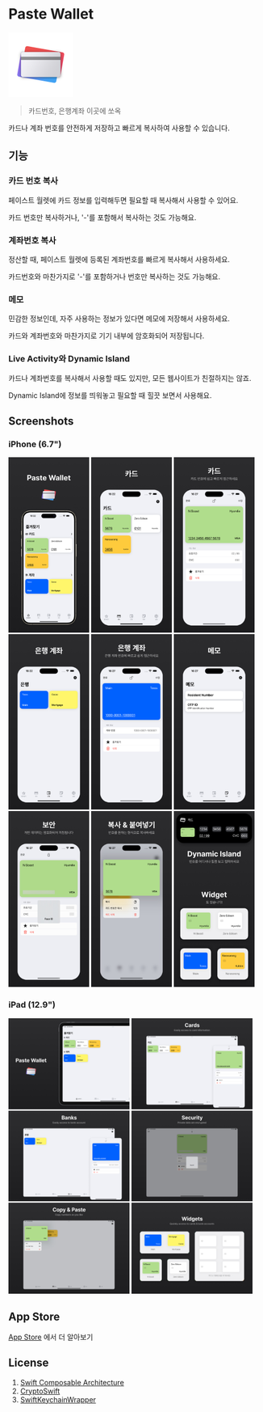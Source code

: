 # Paste Wallet

<img src="res/ic_symbol.png" width="128px"/>

> 카드번호, 은행계좌 이곳에 쏘옥

카드나 계좌 번호를 안전하게 저장하고 빠르게 복사하여 사용할 수 있습니다.

## 기능

### 카드 번호 복사

페이스트 월렛에 카드 정보를 입력해두면 필요할 때 복사해서 사용할 수 있어요.

카드 번호만 복사하거나, '-'를 포함해서 복사하는 것도 가능해요.

### 계좌번호 복사

정산할 때, 페이스트 월렛에 등록된 계좌번호를 빠르게 복사해서 사용하세요.

카드번호와 마찬가지로 '-'를 포함하거나 번호만 복사하는 것도 가능해요.

### 메모

민감한 정보인데, 자주 사용하는 정보가 있다면 메모에 저장해서 사용하세요.

카드와 계좌번호와 마찬가지로 기기 내부에 암호화되어 저장됩니다.

### Live Activity와 Dynamic Island

카드나 계좌번호를 복사해서 사용할 때도 있지만, 모든 웹사이트가 친절하지는 않죠.

Dynamic Island에 정보를 띄워놓고 필요할 때 힐끗 보면서 사용해요.

## Screenshots

### iPhone (6.7")

<div class="scroll">
  <img src="res/screenshots/6.7-ko-1.jpg" width="160px">
  <img src="res/screenshots/6.7-ko-2.jpg" width="160px">
  <img src="res/screenshots/6.7-ko-3.jpg" width="160px">
  <img src="res/screenshots/6.7-ko-4.jpg" width="160px">
  <img src="res/screenshots/6.7-ko-5.jpg" width="160px">
  <img src="res/screenshots/6.7-ko-6.jpg" width="160px">
  <img src="res/screenshots/6.7-ko-7.jpg" width="160px">
  <img src="res/screenshots/6.7-ko-8.jpg" width="160px">
  <img src="res/screenshots/6.7-ko-9.jpg" width="160px">
</div>

### iPad (12.9")

<div class="scroll">
  <img src="res/screenshots/12.9 (3rd)-ko-1.jpg" width="240px">
  <img src="res/screenshots/12.9 (3rd)-ko-2.jpg" width="240px">
  <img src="res/screenshots/12.9 (3rd)-ko-3.jpg" width="240px">
  <img src="res/screenshots/12.9 (3rd)-ko-4.jpg" width="240px">
  <img src="res/screenshots/12.9 (3rd)-ko-5.jpg" width="240px">
  <img src="res/screenshots/12.9 (3rd)-ko-6.jpg" width="240px">
</div>

## App Store

[App Store](https://apps.apple.com/kr/app/%ED%8E%98%EC%9D%B4%EC%8A%A4%ED%8A%B8-%EC%9B%94%EB%A0%9B/id6465990967) 에서 더 알아보기

## License

1. [Swift Composable Architecture](https://github.com/pointfreeco/swift-composable-architecture)
2. [CryptoSwift](https://github.com/krzyzanowskim/CryptoSwift)
3. [SwiftKeychainWrapper](https://github.com/jrendel/SwiftKeychainWrapper)





